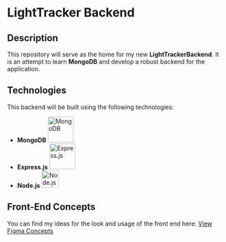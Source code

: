 # LightTracker Backend

## Description
This repository will serve as the home for my new **LightTrackerBackend**. It is an attempt to learn **MongoDB** and develop a robust backend for the application.

## Technologies
This backend will be built using the following technologies:
- **MongoDB**    <img src="https://www.vectorlogo.zone/logos/mongodb/mongodb-icon.svg" alt="MongoDB" width="60" />
- **Express.js**    <img src="https://upload.wikimedia.org/wikipedia/commons/thumb/6/64/Expressjs.png/1200px-Expressjs.png" alt="Express.js" width="60" />
- **Node.js**    <img src="https://nodejs.org/static/images/logo.svg" alt="Node.js" width="40" />

## Front-End Concepts
You can find my ideas for the look and usage of the front end here: [View Figma Concepts](https://www.figma.com/board/oKUfEGiBStwHzBbx3sfdTl/lightTrakr?node-id=0-1&t=RfA21dsQ0pbPwEjy-1)
